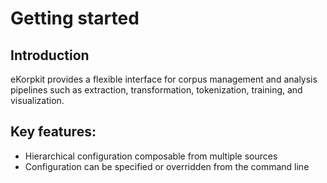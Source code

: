 # Getting started

## Introduction

eKorpkit provides a flexible interface for corpus management and analysis pipelines such as extraction, transformation, tokenization, training, and visualization.

## Key features:

- Hierarchical configuration composable from multiple sources
- Configuration can be specified or overridden from the command line

